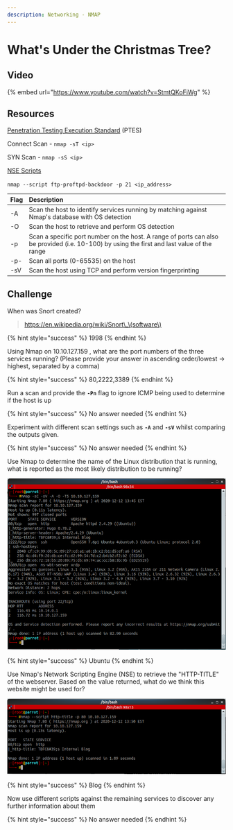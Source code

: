 ```yaml
---
description: Networking - NMAP
---
```


# What's Under the Christmas Tree?

## Video

{% embed url="https://www.youtube.com/watch?v=StmtQKoFiWg" %}

## Resources

[Penetration Testing Execution Standard](http://www.pentest-standard.org/index.php/Main_Page) \(PTES\)

Connect Scan - `nmap -sT <ip>`

SYN Scan - `nmap -sS <ip>`

[NSE Scripts](https://nmap.org/nsedoc/scripts/)

`nmap --script ftp-proftpd-backdoor -p 21 <ip_address>`

| Flag | Description |
| :--- | :--- |
| -A | Scan the host to identify services running by matching against Nmap's database with OS detection |
| -O | Scan the host to retrieve and perform OS detection |
| -p | Scan a specific port number on the host. A range of ports can also be provided \(i.e. 10-100\) by using the first and last value of the range |
| -p- | Scan all ports \(0-65535\) on the host |
| -sV | Scan the host using TCP and perform version fingerprinting |

## Challenge

When was Snort created?

> https://en.wikipedia.org/wiki/Snort\_\(software\)

{% hint style="success" %}
1998
{% endhint %}

Using Nmap on 10.10.127.159 , what are the port numbers of the three services running? \(Please provide your answer in ascending order/lowest -&gt; highest, separated by a comma\)

{% hint style="success" %}
80,2222,3389
{% endhint %}

Run a scan and provide the **`-Pn`** flag to ignore ICMP being used to determine if the host is up

{% hint style="success" %}
No answer needed
{% endhint %}

Experiment with different scan settings such as **`-A`** and **`-sV`** whilst comparing the outputs given.

{% hint style="success" %}
No answer needed
{% endhint %}

Use Nmap to determine the name of the Linux distribution that is running, what is reported as the most likely distribution to be running?

![](../.gitbook/assets/image%20%2834%29.png)

{% hint style="success" %}
Ubuntu
{% endhint %}

Use Nmap's Network Scripting Engine \(NSE\) to retrieve the "HTTP-TITLE" of the webserver. Based on the value returned, what do we think this website might be used for?

![](../.gitbook/assets/image%20%2833%29.png)

{% hint style="success" %}
Blog
{% endhint %}

Now use different scripts against the remaining services to discover any further information about them

{% hint style="success" %}
No answer needed
{% endhint %}

